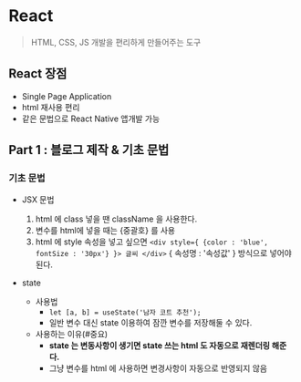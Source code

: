 # React

> HTML, CSS, JS 개발을 편리하게 만들어주는 도구

## React 장점

- Single Page Application
- html 재사용 편리
- 같은 문법으로 React Native 앱개발 가능

## Part 1 : 블로그 제작 & 기초 문법

### 기초 문법

- JSX 문법
    1. html 에 class 넣을 땐 className 을 사용한다.
    2. 변수를 html에 넣을 때는 {중괄호} 를 사용
    3. html 에 style 속성을 넣고 싶으면 `<div style={ {color : 'blue', fontSize : '30px'} }> 글씨 </div>` { 속성명 : '속성값' } 방식으로 넣어야된다.

- state
    - 사용법
        - `let [a, b] = useState('남자 코트 추천');`
        - 일반 변수 대신 state 이용하여 잠깐 변수를 저장해둘 수 있다.
    - 사용하는 이유(#중요)
        - **state 는 변동사항이 생기면 state 쓰는 html 도 자동으로 재렌더링 해준다.**
        - 그냥 변수를 html 에 사용하면 변경사항이 자동으로 반영되지 않음
    
